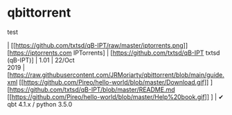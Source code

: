 # qbittorrent

test

| [[https://github.com/txtsd/qB-IPT/raw/master/iptorrents.png]] [https://iptorrents.com IPTorrents]
| [https://github.com/txtsd/qB-IPT txtsd (qB-IPT)]
| 1.01
| 22/Oct<br />2019
| [https://raw.githubusercontent.com/JRMoriarty/qbittorrent/blob/main/guide.xml [[https://github.com/Pireo/hello-world/blob/master/Download.gif]] ]<br /> [https://github.com/txtsd/qB-IPT/blob/master/README.md [[https://github.com/Pireo/hello-world/blob/master/Help%20book.gif]] ]
| ✔ qbt 4.1.x / python 3.5.0
